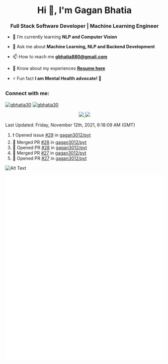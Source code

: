 <h1 align="center">Hi 👋, I'm Gagan Bhatia</h1>
<h3 align="center">Full Stack Software Developer | Machine Learning Engineer</h3>

- 🌱 I’m currently learning **NLP and Computer Vision**

- 💬 Ask me about **Machine Learning, NLP and Backend Development**

- 📫 How to reach me **gbhatia880@gmail.com**

- 📄 Know about my experiences [**Resume here**](https://drive.google.com/file/d/1VebQQLX8_SjgyhgccZByyDmtsXevF4Zf/view?usp=sharing)

- ⚡ Fun fact **I am Mental Health advocate! 🧠**

<h3 align="left">Connect with me:</h3>
<p align="left">
<a href="https://twitter.com/gbhatia30" target="blank"><img align="center" src="https://cdn.jsdelivr.net/npm/simple-icons@3.0.1/icons/twitter.svg" alt="gbhatia30" height="30" width="40" /></a>
<a href="https://linkedin.com/in/gbhatia30" target="blank"><img align="center" src="https://cdn.jsdelivr.net/npm/simple-icons@3.0.1/icons/linkedin.svg" alt="gbhatia30" height="30" width="40" /></a>
</p>

<p align="center">
<a href="https://github-readme-stats.vercel.app/api?username=gagan3012&count_private=true&show_icons=true&include_all_commits=false&hide_border=true&hide_title=true">
  <img width="48%"  src="https://github-readme-stats.vercel.app/api?username=gagan3012&count_private=true&show_icons=true&include_all_commits=false&hide_border=true&hide_title=true" />
</a>
<a href="https://github-readme-streak-stats.herokuapp.com/?user=gagan3012&hide_border=true">
  <img width="48%"  src="https://github-readme-streak-stats.herokuapp.com/?user=gagan3012&hide_border=true" />
</a>
</p>

<!--RECENT_ACTIVITY:last_update-->
Last Updated: Friday, November 12th, 2021, 6:18:09 AM (GMT)
<!--RECENT_ACTIVITY:last_update_end-->
<!--RECENT_ACTIVITY:start-->

1. ❗️ Opened issue [#29](https://github.com/gagan3012/pyt/issues/29) in [gagan3012/pyt](https://github.com/gagan3012/pyt)
2. 🎉 Merged PR [#28](https://github.com/gagan3012/pyt/pull/28) in [gagan3012/pyt](https://github.com/gagan3012/pyt)
3. 💪 Opened PR [#28](https://github.com/gagan3012/pyt/pull/28) in [gagan3012/pyt](https://github.com/gagan3012/pyt)
4. 🎉 Merged PR [#27](https://github.com/gagan3012/pyt/pull/27) in [gagan3012/pyt](https://github.com/gagan3012/pyt)
5. 💪 Opened PR [#27](https://github.com/gagan3012/pyt/pull/27) in [gagan3012/pyt](https://github.com/gagan3012/pyt)
<!--RECENT_ACTIVITY:end-->

![Alt Text](https://github.com/gagan3012/gagan3012/blob/output/github-contribution-grid-snake.gif)

![Metrics](https://github.com/gagan3012/gagan3012/blob/main/github-metrics.svg)
